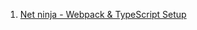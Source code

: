 1. [Net ninja - Webpack & TypeScript Setup](https://youtube.com/playlist?list=PL4cUxeGkcC9hOkGbwzgYFmaxB0WiduYJC)

